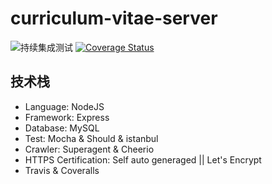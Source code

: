 # curriculum-vitae-server
![持续集成测试](https://travis-ci.org/TaylorPzreal/curriculum-vitae-server.svg?branch=master)
    [![Coverage Status](https://coveralls.io/repos/github/TaylorPzreal/curriculum-vitae-server/badge.svg)](https://coveralls.io/github/TaylorPzreal/curriculum-vitae-server)

## 技术栈
- Language: NodeJS
- Framework: Express
- Database: MySQL
- Test: Mocha & Should & istanbul
- Crawler: Superagent & Cheerio
- HTTPS Certification: Self auto generaged || Let's Encrypt
- Travis & Coveralls

